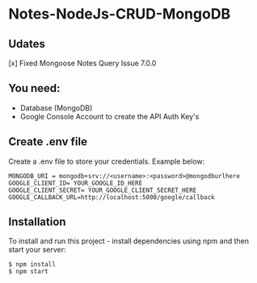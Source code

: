 # Notes-NodeJs-CRUD-MongoDB

## Udates
[x] Fixed Mongoose Notes Query Issue 7.0.0

## You need:
- Database (MongoDB)
- Google Console Account to create the API Auth Key's

## Create .env file
Create a .env file to store your credentials. Example below:

```
MONGODB_URI = mongodb+srv://<username>:<password>@mongodburlhere
GOOGLE_CLIENT_ID= YOUR_GOOGLE_ID_HERE
GOOGLE_CLIENT_SECRET= YOUR_GOOGLE_CLIENT_SECRET_HERE
GOOGLE_CALLBACK_URL=http://localhost:5000/google/callback
```

## Installation
To install and run this project - install dependencies using npm and then start your server:

```
$ npm install
$ npm start
```
